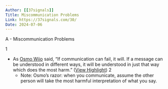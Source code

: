 ```yaml
---
Author: [[37signals]]
Title: Miscommunication Problems
Link: https://37signals.com/30/
Date: 2024-07-06
---
```

A - Miscommunication Problems

1
- As [Osmo Wiio](https://en.wikipedia.org/wiki/Wiio%27s_laws) said, “If communication can fail, it will. If a message can be understood in different ways, it will be understood in just that way which does the most harm.” ([View Highlight](https://read.readwise.io/read/01grc7tnb2wz0dn3ekt4c4nekg))
2
    - Note: Osmo’s razor: when you communicate, assume the other person will take the most harmful interpretation of what you say.
